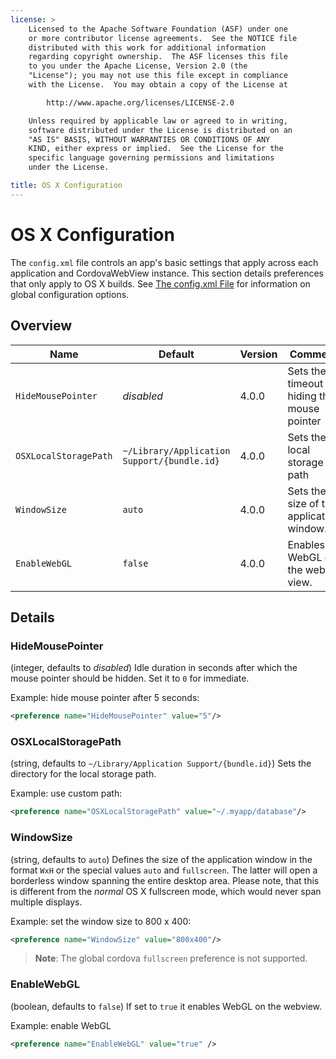 ```yaml
---
license: >
    Licensed to the Apache Software Foundation (ASF) under one
    or more contributor license agreements.  See the NOTICE file
    distributed with this work for additional information
    regarding copyright ownership.  The ASF licenses this file
    to you under the Apache License, Version 2.0 (the
    "License"); you may not use this file except in compliance
    with the License.  You may obtain a copy of the License at

        http://www.apache.org/licenses/LICENSE-2.0

    Unless required by applicable law or agreed to in writing,
    software distributed under the License is distributed on an
    "AS IS" BASIS, WITHOUT WARRANTIES OR CONDITIONS OF ANY
    KIND, either express or implied.  See the License for the
    specific language governing permissions and limitations
    under the License.

title: OS X Configuration
---
```


# OS X Configuration

The `config.xml` file controls an app's basic settings that apply
across each application and CordovaWebView instance. This section
details preferences that only apply to OS X builds. See [The config.xml
File](config_ref_index.md.html#The%20config.xml%20File) for information on global configuration options.

## Overview

| Name | Default | Version |  Comment |
|------|---------|---------|---------|
| `HideMousePointer` |  _disabled_ |  4.0.0 | Sets the timeout for hiding the mouse pointer |
| `OSXLocalStoragePath` |  `~/Library/Application Support/{bundle.id}`|  4.0.0 | Sets the local storage path |
| `WindowSize` |  `auto`|  4.0.0 | Sets the size of the application window. |
| `EnableWebGL` |  `false`|  4.0.0 | Enables WebGL on the web view. |


## Details

### HideMousePointer
(integer, defaults to _disabled_)
Idle duration in seconds after which the mouse pointer should be hidden.
Set it to `0` for immediate.

Example: hide mouse pointer after 5 seconds:

```xml
<preference name="HideMousePointer" value="5"/>
```

### OSXLocalStoragePath
(string, defaults to `~/Library/Application Support/{bundle.id}`)
Sets the directory for the local storage path.

Example: use custom path:

```xml
<preference name="OSXLocalStoragePath" value="~/.myapp/database"/>
```

### WindowSize
(string, defaults to `auto`)
Defines the size of the application window in the format `WxH` or the special values `auto` and
`fullscreen`. The latter will open a borderless window spanning the entire desktop area. Please note,
that this is different from the _normal_ OS X fullscreen mode, which would never span multiple displays.

Example: set the window size to 800 x 400:

```xml
<preference name="WindowSize" value="800x400"/>
```

> **Note**: The global cordova `fullscreen` preference is not supported.

### EnableWebGL
(boolean, defaults to `false`)
If set to `true` it enables WebGL on the webview.

Example: enable WebGL

```xml
<preference name="EnableWebGL" value="true" />
```


